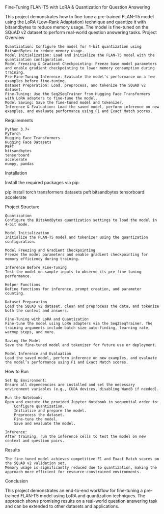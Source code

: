 Fine-Tuning FLAN-T5 with LoRA & Quantization for Question Answering

This project demonstrates how to fine-tune a pre-trained FLAN-T5 model using the LoRA (Low-Rank Adaptation) technique and quantize it with bitsandbytes to reduce memory usage. The model is fine-tuned on the SQuAD v2 dataset to perform real-world question answering tasks.
Project Overview

    Quantization: Configure the model for 4-bit quantization using BitsAndBytes to reduce memory usage.
    Model Initialization: Load and initialize the FLAN-T5 model with the quantization configuration.
    Model Freezing & Gradient Checkpointing: Freeze base model parameters and enable gradient checkpointing to lower memory consumption during training.
    Pre-Fine-Tuning Inference: Evaluate the model's performance on a few examples before fine-tuning.
    Dataset Preparation: Load, preprocess, and tokenize the SQuAD v2 dataset.
    Fine-Tuning: Use the Seq2SeqTrainer from Hugging Face Transformers with LoRA adapters to fine-tune the model.
    Model Saving: Save the fine-tuned model and tokenizer.
    Inference & Evaluation: Load the saved model, perform inference on new examples, and evaluate performance using F1 and Exact Match scores.

Requirements

    Python 3.7+
    PyTorch
    Hugging Face Transformers
    Hugging Face Datasets
    PEFT
    bitsandbytes
    tensorboard
    accelerate
    numpy, pandas

Installation

Install the required packages via pip:

pip install torch transformers datasets peft bitsandbytes tensorboard accelerate

Project Structure

    Quantization
    Configure the BitsAndBytes quantization settings to load the model in 4-bit mode.

    Model Initialization
    Initialize the FLAN-T5 model and tokenizer using the quantization configuration.

    Model Freezing and Gradient Checkpointing
    Freeze the model parameters and enable gradient checkpointing for memory efficiency during training.

    Inference Before Fine-Tuning
    Test the model on sample inputs to observe its pre-fine-tuning performance.

    Helper Functions
    Define functions for inference, prompt creation, and parameter counting.

    Dataset Preparation
    Load the SQuAD v2 dataset, clean and preprocess the data, and tokenize both the context and answers.

    Fine-Tuning with LoRA and Quantization
    Fine-tune the model using LoRA adapters via the Seq2SeqTrainer. The training arguments include batch size auto-finding, learning rate, warmup steps, and more.

    Saving the Model
    Save the fine-tuned model and tokenizer for future use or deployment.

    Model Inference and Evaluation
    Load the saved model, perform inference on new examples, and evaluate the model’s performance using F1 and Exact Match scores.

How to Run

    Set Up Environment:
    Ensure all dependencies are installed and set the necessary environment variables (e.g., CUDA devices, disabling WandB if needed).

    Run the Notebook:
    Open and execute the provided Jupyter Notebook in sequential order to:
        Configure quantization.
        Initialize and prepare the model.
        Preprocess the dataset.
        Fine-tune the model.
        Save and evaluate the model.

    Inference:
    After training, run the inference cells to test the model on new context and question pairs.

Results

    The fine-tuned model achieves competitive F1 and Exact Match scores on the SQuAD v2 validation set.
    Memory usage is significantly reduced due to quantization, making the approach more efficient for resource-constrained environments.

Conclusion

This project demonstrates an end-to-end workflow for fine-tuning a pre-trained FLAN-T5 model using LoRA and quantization techniques. The approach shows promising results on a real-world question answering task and can be extended to other datasets and applications.
